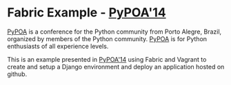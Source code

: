 Fabric Example - [PyPOA'14](http://pypoa.org)
=======================
[PyPOA](http://pypoa.org) is a conference for the Python community from Porto Alegre, Brazil, organized by members of the Python community. [PyPOA](http://pypoa.org) is for Python enthusiasts of all experience levels.

This is an example presented in [PyPOA'14](http://pypoa.org) using Fabric and Vagrant to create and setup a Django environment and deploy an application hosted on github.
